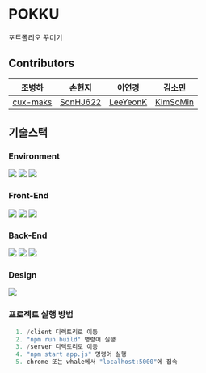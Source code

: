# POKKU

포트폴리오 꾸미기

## Contributors

|                 조병하                  |                 손현지                  |                 이연경                  |                 김소민                  |
| :-------------------------------------: | :-------------------------------------: | :-------------------------------------: | :-------------------------------------: |
| [cux-maks](https://github.com/cux-maks) | [SonHJ622](https://github.com/SonHJ622) | [LeeYeonK](https://github.com/LeeYeonK) | [KimSoMin](https://github.com/LUNA-KK) |

## 기술스택

### Environment

<img src="https://img.shields.io/badge/visual studio Code-007ACC?style=for-the-badge&logo=visualstudiocode&logoColor=white"> <img src="https://img.shields.io/badge/git-F05032?style=for-the-badge&logo=git&logoColor=white"> <img src="https://img.shields.io/badge/github-181717?style=for-the-badge&logo=github&logoColor=white">

### Front-End

<img src="https://img.shields.io/badge/html5-E34F26?style=for-the-badge&logo=html5&logoColor=white"> <img src="https://img.shields.io/badge/css-1572B6?style=for-the-badge&logo=css3&logoColor=white"> <img src="https://img.shields.io/badge/react-61DAFB?style=for-the-badge&logo=git&logoColor=white">

### Back-End

<img src="https://img.shields.io/badge/mariadb-#003545?style=for-the-badge&logo=mariadb&logoColor=white"> <img src="https://img.shields.io/badge/node.js-339933?style=for-the-badge&logo=Node.js&logoColor=white"> <img src="https://img.shields.io/badge/express-000000?style=for-the-badge&logo=express&logoColor=white">

### Design

<img src="https://img.shields.io/badge/figma-F24E1E?style=for-the-badge&logo=figma&logoColor=white">

### 프로젝트 실행 방법

```python
  1. /client 디렉토리로 이동
  2. "npm run build" 명령어 실행
  3. /server 디렉토리로 이동
  4. "npm start app.js" 명령어 실행
  5. chrome 또는 whale에서 "localhost:5000"에 접속
```
